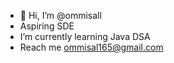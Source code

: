 - 👋 Hi, I’m @ommisall
- Aspiring SDE 
- I’m currently learning Java DSA 
- Reach me ommisal165@gmail.com

<!---
ommisall/ommisall is a ✨ special ✨ repository because its `README.md` (this file) appears on your GitHub profile.
You can click the Preview link to take a look at your changes.
--->
